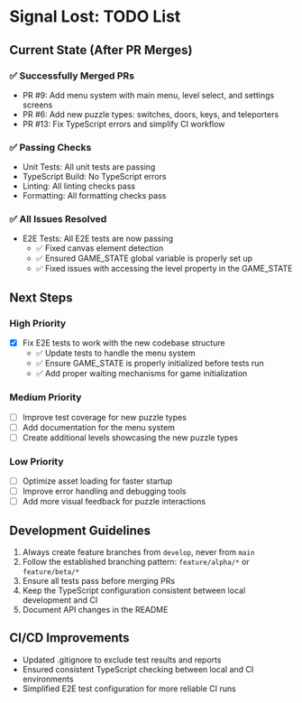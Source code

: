 # Signal Lost: TODO List

## Current State (After PR Merges)

### ✅ Successfully Merged PRs

- PR #9: Add menu system with main menu, level select, and settings screens
- PR #6: Add new puzzle types: switches, doors, keys, and teleporters
- PR #13: Fix TypeScript errors and simplify CI workflow

### ✅ Passing Checks

- Unit Tests: All unit tests are passing
- TypeScript Build: No TypeScript errors
- Linting: All linting checks pass
- Formatting: All formatting checks pass

### ✅ All Issues Resolved

- E2E Tests: All E2E tests are now passing
  - ✅ Fixed canvas element detection
  - ✅ Ensured GAME_STATE global variable is properly set up
  - ✅ Fixed issues with accessing the level property in the GAME_STATE

## Next Steps

### High Priority

- [x] Fix E2E tests to work with the new codebase structure
  - ✅ Update tests to handle the menu system
  - ✅ Ensure GAME_STATE is properly initialized before tests run
  - ✅ Add proper waiting mechanisms for game initialization

### Medium Priority

- [ ] Improve test coverage for new puzzle types
- [ ] Add documentation for the menu system
- [ ] Create additional levels showcasing the new puzzle types

### Low Priority

- [ ] Optimize asset loading for faster startup
- [ ] Improve error handling and debugging tools
- [ ] Add more visual feedback for puzzle interactions

## Development Guidelines

1. Always create feature branches from `develop`, never from `main`
2. Follow the established branching pattern: `feature/alpha/*` or `feature/beta/*`
3. Ensure all tests pass before merging PRs
4. Keep the TypeScript configuration consistent between local development and CI
5. Document API changes in the README

## CI/CD Improvements

- Updated .gitignore to exclude test results and reports
- Ensured consistent TypeScript checking between local and CI environments
- Simplified E2E test configuration for more reliable CI runs
